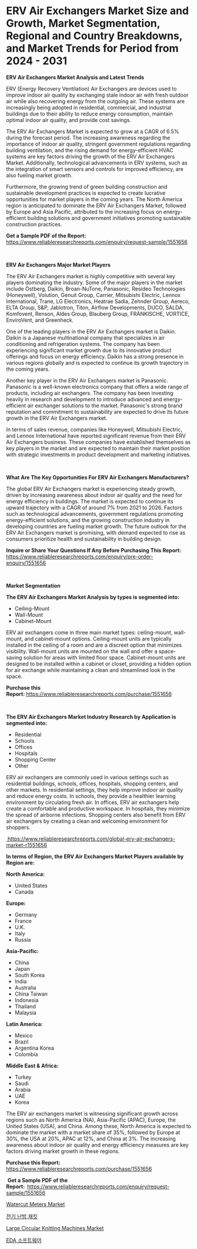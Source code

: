 <p><h1>ERV Air Exchangers Market Size and Growth, Market Segmentation, Regional and Country Breakdowns, and Market Trends for Period from 2024 -  2031</h1></p><p><strong>ERV Air Exchangers Market Analysis and Latest Trends</strong></p>
<p><p>ERV (Energy Recovery Ventilation) Air Exchangers are devices used to improve indoor air quality by exchanging stale indoor air with fresh outdoor air while also recovering energy from the outgoing air. These systems are increasingly being adopted in residential, commercial, and industrial buildings due to their ability to reduce energy consumption, maintain optimal indoor air quality, and provide cost savings.</p><p>The ERV Air Exchangers Market is expected to grow at a CAGR of 6.5% during the forecast period. The increasing awareness regarding the importance of indoor air quality, stringent government regulations regarding building ventilation, and the rising demand for energy-efficient HVAC systems are key factors driving the growth of the ERV Air Exchangers Market. Additionally, technological advancements in ERV systems, such as the integration of smart sensors and controls for improved efficiency, are also fueling market growth.</p><p>Furthermore, the growing trend of green building construction and sustainable development practices is expected to create lucrative opportunities for market players in the coming years. The North America region is anticipated to dominate the ERV Air Exchangers Market, followed by Europe and Asia Pacific, attributed to the increasing focus on energy-efficient building solutions and government initiatives promoting sustainable construction practices.</p></p>
<p><strong>Get a Sample PDF of the Report:&nbsp;</strong> <a href="https://www.reliableresearchreports.com/enquiry/request-sample/1551656">https://www.reliableresearchreports.com/enquiry/request-sample/1551656</a></p>
<p>&nbsp;</p>
<p><strong>ERV Air Exchangers Major Market Players</strong></p>
<p><p>The ERV Air Exchangers market is highly competitive with several key players dominating the industry. Some of the major players in the market include Östberg, Daikin, Broan-NuTone, Panasonic, Resideo Technologies (Honeywell), Volution, Genuit Group, Carrier, Mitsubishi Electric, Lennox International, Trane, LG Electronics, Heatrae Sadia, Zehnder Group, Aereco, ELTA Group, S&P, Jablotron, Titon, Airflow Developments, DUCO, SALDA, Komfovent, Renson, Aldes Group, Blauberg Group, FRÄNKISCHE, VORTICE, EnviroVent, and Greenheck.</p><p>One of the leading players in the ERV Air Exchangers market is Daikin. Daikin is a Japanese multinational company that specializes in air conditioning and refrigeration systems. The company has been experiencing significant market growth due to its innovative product offerings and focus on energy efficiency. Daikin has a strong presence in various regions globally and is expected to continue its growth trajectory in the coming years.</p><p>Another key player in the ERV Air Exchangers market is Panasonic. Panasonic is a well-known electronics company that offers a wide range of products, including air exchangers. The company has been investing heavily in research and development to introduce advanced and energy-efficient air exchanger solutions to the market. Panasonic's strong brand reputation and commitment to sustainability are expected to drive its future growth in the ERV Air Exchangers market.</p><p>In terms of sales revenue, companies like Honeywell, Mitsubishi Electric, and Lennox International have reported significant revenue from their ERV Air Exchangers business. These companies have established themselves as key players in the market and are expected to maintain their market position with strategic investments in product development and marketing initiatives.</p></p>
<p>&nbsp;</p>
<p><strong>What Are The Key Opportunities For ERV Air Exchangers Manufacturers?</strong></p>
<p><p>The global ERV Air Exchangers market is experiencing steady growth, driven by increasing awareness about indoor air quality and the need for energy efficiency in buildings. The market is expected to continue its upward trajectory with a CAGR of around 7% from 2021 to 2026. Factors such as technological advancements, government regulations promoting energy-efficient solutions, and the growing construction industry in developing countries are fueling market growth. The future outlook for the ERV Air Exchangers market is promising, with demand expected to rise as consumers prioritize health and sustainability in building design.</p></p>
<p><strong>Inquire or Share Your Questions If Any Before Purchasing This Report:</strong> <a href="https://www.reliableresearchreports.com/enquiry/pre-order-enquiry/1551656">https://www.reliableresearchreports.com/enquiry/pre-order-enquiry/1551656</a></p>
<p>&nbsp;</p>
<p><strong>Market Segmentation</strong></p>
<p><strong>The ERV Air Exchangers Market Analysis by types is segmented into:</strong></p>
<p><ul><li>Ceiling-Mount</li><li>Wall-Mount</li><li>Cabinet-Mount</li></ul></p>
<p><p>ERV air exchangers come in three main market types: ceiling-mount, wall-mount, and cabinet-mount options. Ceiling-mount units are typically installed in the ceiling of a room and are a discreet option that minimizes visibility. Wall-mount units are mounted on the wall and offer a space-saving solution for areas with limited floor space. Cabinet-mount units are designed to be installed within a cabinet or closet, providing a hidden option for air exchange while maintaining a clean and streamlined look in the space.</p></p>
<p><strong>Purchase this Report:&nbsp;</strong><a href="https://www.reliableresearchreports.com/purchase/1551656">https://www.reliableresearchreports.com/purchase/1551656</a></p>
<p>&nbsp;</p>
<p><strong>The ERV Air Exchangers Market Industry Research by Application is segmented into:</strong></p>
<p><ul><li>Residential</li><li>Schools</li><li>Offices</li><li>Hospitals</li><li>Shopping Center</li><li>Other</li></ul></p>
<p><p>ERV air exchangers are commonly used in various settings such as residential buildings, schools, offices, hospitals, shopping centers, and other markets. In residential settings, they help improve indoor air quality and reduce energy costs. In schools, they provide a healthier learning environment by circulating fresh air. In offices, ERV air exchangers help create a comfortable and productive workspace. In hospitals, they minimize the spread of airborne infections. Shopping centers also benefit from ERV air exchangers by creating a clean and welcoming environment for shoppers.</p></p>
<p><a href="https://www.reliableresearchreports.com/global-erv-air-exchangers-market-r1551656">&nbsp;https://www.reliableresearchreports.com/global-erv-air-exchangers-market-r1551656</a></p>
<p><strong>In terms of Region, the ERV Air Exchangers Market Players available by Region are:</strong></p>
<p>
    <p> <strong> North America: </strong>
        <ul>
            <li>United States</li>
            <li>Canada</li>
        </ul>
        </p> 
    <p> <strong> Europe: </strong>
        <ul>
            <li>Germany</li>
            <li>France</li>
            <li>U.K.</li>
            <li>Italy</li>
            <li>Russia</li>
        </ul>
        </p> 
    <p> <strong> Asia-Pacific: </strong>
        <ul>
            <li>China</li>
            <li>Japan</li>
            <li>South Korea</li>
            <li>India</li>
            <li>Australia</li>
            <li>China Taiwan</li>
            <li>Indonesia</li>
            <li>Thailand</li>
            <li>Malaysia</li>
        </ul>
        </p> 
    <p> <strong> Latin America: </strong>
        <ul>
            <li>Mexico</li>
            <li>Brazil</li>
            <li>Argentina Korea</li>
            <li>Colombia</li>
        </ul>
        </p> 
    <p> <strong> Middle East & Africa: </strong>
        <ul>
            <li>Turkey</li>
            <li>Saudi</li>
            <li>Arabia</li>
            <li>UAE</li>
            <li>Korea</li>
        </ul>
    </p>
    </p>
<p><p>The ERV air exchangers market is witnessing significant growth across regions such as North America (NA), Asia-Pacific (APAC), Europe, the United States (USA), and China. Among these, North America is expected to dominate the market with a market share of 35%, followed by Europe at 30%, the USA at 20%, APAC at 12%, and China at 3%. The increasing awareness about indoor air quality and energy efficiency measures are key factors driving market growth in these regions.</p></p>
<p><strong>Purchase this Report: </strong><a href="https://www.reliableresearchreports.com/purchase/1551656">https://www.reliableresearchreports.com/purchase/1551656</a></p>
<p>&nbsp;<strong>Get a Sample PDF of the Report:&nbsp;&nbsp;</strong><a href="https://www.reliableresearchreports.com/enquiry/request-sample/1551656">https://www.reliableresearchreports.com/enquiry/request-sample/1551656</a></p>
<p><strong></strong></p>
<p><p><a href="https://github.com/castoriffic/Market-Research-Report-List-4/blob/main/watercut-meters-market.md">Watercut Meters Market</a></p><p><a href="https://github.com/camron674/Market-Research-Report-List-1/blob/main/677005336000.md">전기 난방 재킷</a></p><p><a href="https://github.com/brenzgnarento/Market-Research-Report-List-2/blob/main/large-circular-knitting-machines-market.md">Large Circular Knitting Machines Market</a></p><p><a href="https://github.com/BrettWeberrt8767765/Market-Research-Report-List-1/blob/main/452784235999.md">EDA 소프트웨어</a></p></p>